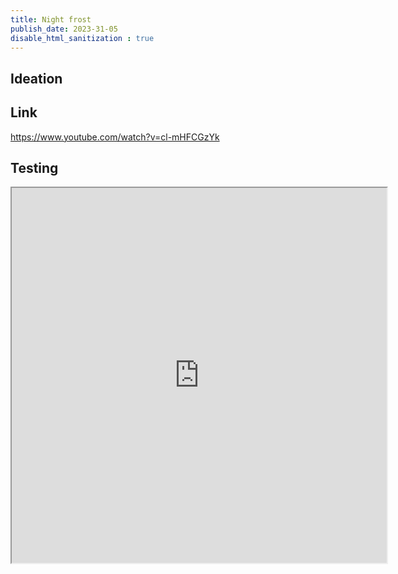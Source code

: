 ```yaml
---
title: Night frost
publish_date: 2023-31-05
disable_html_sanitization : true
---
```

## Ideation

## Link

https://www.youtube.com/watch?v=cl-mHFCGzYk 

## Testing
<iframe width="600" height="600" src="https://editor.p5js.org/whateverimsandy/full/9EA4tQzX8"></iframe>
